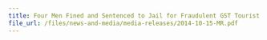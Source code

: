 ```yaml
---
title: Four Men Fined and Sentenced to Jail for Fraudulent GST Tourist Refund Claims 
file_url: /files/news-and-media/media-releases/2014-10-15-MR.pdf
---
```

